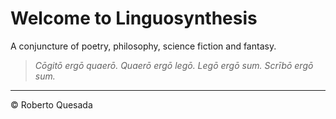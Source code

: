 # Welcome to Linguosynthesis

A conjuncture of poetry, philosophy, science fiction and fantasy.

>*Cōgitō ergō quaerō. Quaerō ergō legō. Legō ergō sum.*
>*Scrībō ergō sum.*

***

&copy; Roberto Quesada

